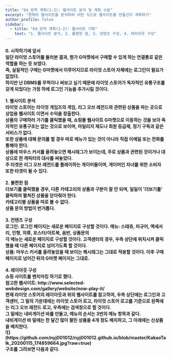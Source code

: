 ```yaml
---
title: "64_방학 계획(1-2): 웹사이트 분석 및 계획 수립"
excerpt: "현재의 웹사이트를 분석하여 어떤 식으로 웹사이트를 만들건지 계획하기"
author_profile: false
sidebar:
  - title: "64_방학 계획(1-2): 웹사이트 기획"
    text: "1. 웹사이트 분석, 2. 불편한 점, 3. 컨텐츠 구성, 4. 레이아웃 구성"
---
```

<h4>
0. 시작하기에 앞서<br>
일단 라이엇 스토어를 둘러본 결과, 뭔가 G마켓에서 구매할 수 있게 하는 연결통로 같은 역할을 하는 듯 보였다.<br>
즉, 실질적인 구매는 G마켓에서 이루어지므로 라이엇 스토어 자체에는 로그인이 필요가 없었다.<br>
하지만 난 DBMS를 무척이나 써보고 싶기 때문에 라이엇 스토어가 독자적인 유통구조를 갖게 되었다는 가정 하에 로그인 기능을 추가시킬 것이다.<br><br>
1. 웹사이트 분석<br>
라이엇 스토어는 라이엇 게임즈의 게임, 리그 오브 레전드와 관련된 상품을 파는 곳으로 상업용 웹사이트 이면서 수익을 창출한다.<br>
상품의 구매하러 가기를 클릭했을 때, 쇼핑몰 웹사이트 G마켓으로 이동하는 것을 보아 독자적인 유통구조는 없는 것으로 보이며, 마일리지 제도나
회원 등급제, 정기 구독과 같은 서비스가 없다.<br>
또한 상품에 대해 문의를 할 경우 따로 메뉴가 있는 것이 아니라 직접 이메일 또는 전화를 통해야 한다.<br>
상품에 마우스 커서를 올려놓으면 해시태그가 보이는데, 주로 상품과 관련된 것이거나 대상으로 한 캐릭터의 대사를 써놓았다.<br>
주 타겟은 리그 오브 레전드를 플레이하는 게이머들이며, 게이머인 자녀를 위한 소비자 또한 타겟이 될 수 있다.<br><br>
2. 불편한 점<br>
더보기를 클릭했을 경우, 다른 카테고리의 상품과 구분이 잘 안 되며, 일일이 '더보기를' 클릭하여 펼쳐진 상품을 닫아줘야 한다.<br>
카테고리별 상품을 따로 볼 수 없다.<br>
상품 문의 방법이 번거롭다.<br><br>
3. 컨텐츠 구성<br>
로그인: 로그인 페이지는 새로운 페이지로 구성할 것이다.
메뉴: 스태츄, 피규어, 액세서리, 인형, <b>의류</b>, 포스터/아트북, <b>음반</b>, <b>상품문의</b><br>
각 메뉴는 새로운 페이지로 구성할 것이다. 고객센터의 경우, 우측 상단에 위치시켜 클릭했을 때 다른 페이지로 넘어가도록 할 것이다.<br>
상품: 마우스 커서를 올려놓았을 때 보이는 해시태그는 그대로 적용할 것이다. 이후 구매 페이지로 넘어간 뒤의 G마켓 페이지는 그대로.<br><br>
4. 레이아웃 구성<br>
쇼핑 사이트를 벤치마킹 하기로 했다.<br>
참고한 웹사이트: http://www.selected-webdesign.com/gallery/website/now-play-it/<br>
현재 라이엇 스토어의 레이아웃과 위의 웹사이트를 참고하여, 우측 상단에는 로그인과 고객센터, 그 밑의 가운데에는 라이엇 스토어 로고,
라이엇 스토어 로고를 기준으로 왼쪽에는 리그 오브 레전드 로고, 우측에는 검색창으로 할 것이다.<br>
그 밑에는 내비게이션 바를 만들고, 메뉴의 순서는 3번의 메뉴 항목과 같다.<br>
내비게이션 바 밑에는 한 달간 많이 팔린 상품을 4개 정도 배치하고, 그 아래에는 신상품을 배치한다.<br>
![](https://github.com/nyj001012/nyj001012.github.io/blob/master/KakaoTalk_20200115_174859664.jpg?raw=true)<br>
구조를 그려보면 다음과 같다.
</h4>

